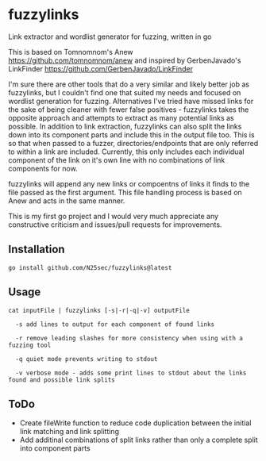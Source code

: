 # fuzzylinks
Link extractor and wordlist generator for fuzzing, written in go

This is based on Tomnomnom's Anew https://github.com/tomnomnom/anew and inspired by GerbenJavado's LinkFinder https://github.com/GerbenJavado/LinkFinder

I'm sure there are other tools that do a very similar and likely better job as fuzzylinks, but I couldn't find one that suited my needs and focused on wordlist generation for fuzzing. Alternatives I've tried have missed links for the sake of being cleaner with fewer false positives - fuzzylinks takes the opposite approach and attempts to extract as many potential links as possible.
In addition to link extraction, fuzzylinks can also split the links down into its component parts and include this in the output file too. This is so that when passed to a fuzzer, directories/endpoints that are only referred to within a link are included. Currently, this only includes each individual component of the link on it's own line with no combinations of link components for now.

fuzzylinks will append any new links or compoentns of links it finds to the file passed as the first argument. This file handling process is based on Anew and acts in the same manner. 

This is my first go project and I would very much appreciate any constructive criticism and issues/pull requests for improvements.


## Installation
`go install github.com/N25sec/fuzzylinks@latest`

## Usage
```
cat inputFile | fuzzylinks [-s|-r|-q|-v] outputFile

  -s add lines to output for each component of found links
  
  -r remove leading slashes for more consistency when using with a fuzzing tool

  -q quiet mode prevents writing to stdout

  -v verbose mode - adds some print lines to stdout about the links found and possible link splits
```

## ToDo
- Create fileWrite function to reduce code duplication between the initial link matching and link splitting
- Add additinal combinations of split links rather than only a complete split into component parts
